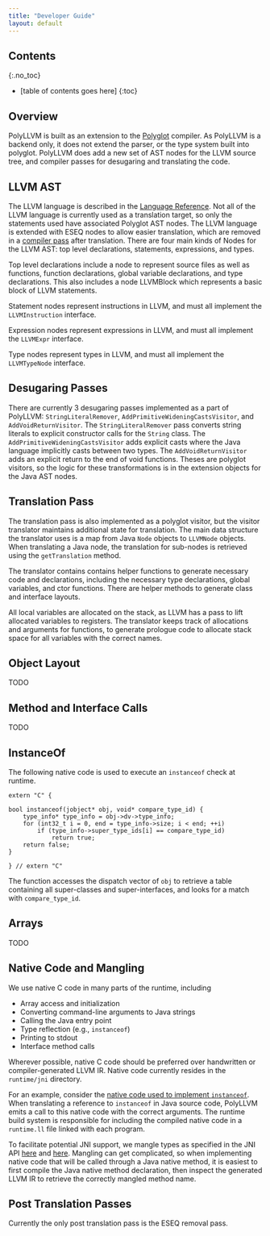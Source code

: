 ```yaml
---
title: "Developer Guide"
layout: default
---
```


Contents
--------
{:.no_toc}

* [table of contents goes here]
{:toc}


Overview
--------

PolyLLVM is built as an extension to the
[Polyglot](https://www.cs.cornell.edu/projects/polyglot/) compiler. As
PolyLLVM is a backend only, it does not extend the parser, or the type
system built into polyglot. PolyLLVM does add a new set of AST nodes for
the LLVM source tree, and compiler passes for desugaring and translating
the code.


LLVM AST
--------

The LLVM language is described in the [Language
Reference](http://www.llvm.org/docs/LangRef.html). Not all of the LLVM
language is currently used as a translation target, so only the
statements used have associated Polyglot AST nodes. The LLVM language is
extended with ESEQ nodes to allow easier translation, which are removed
in a [compiler pass](#post-translation-passes) after translation. There are four
main kinds of Nodes for the LLVM AST: top level declarations,
statements, expressions, and types.

Top level declarations include a node to represent source files as well
as functions, function declarations, global variable declarations, and
type declarations. This also includes a node LLVMBlock which represents
a basic block of LLVM statements.

Statement nodes represent instructions in LLVM, and must all implement
the `LLVMInstruction` interface.

Expression nodes represent expressions in LLVM, and must all implement
the `LLVMExpr` interface.

Type nodes represent types in LLVM, and must all implement the
`LLVMTypeNode` interface.


Desugaring Passes
-----------------

There are currently 3 desugaring passes implemented as a part of
PolyLLVM: `StringLiteralRemover`, `AddPrimitiveWideningCastsVisitor`,
and `AddVoidReturnVisitor`. The `StringLiteralRemover` pass converts
string literals to explicit constructor calls for the `String` class.
The `AddPrimitiveWideningCastsVisitor` adds explicit casts where the
Java language implicitly casts between two types. The
`AddVoidReturnVisitor` adds an explicit return to the end of void
functions. Theses are polyglot visitors, so the logic for these
transformations is in the extension objects for the Java AST nodes.


Translation Pass
----------------

The translation pass is also implemented as a polyglot visitor, but the
visitor translator maintains additional state for translation. The main
data structure the translator uses is a map from Java `Node` objects to
`LLVMNode` objects. When translating a Java node, the translation for
sub-nodes is retrieved using the `getTranslation` method.

The translator contains contains helper functions to generate necessary code and declarations, including
the necessary type declarations, global variables, and ctor functions. There are helper methods to generate
class and interface layouts.

All local variables are allocated on the stack, as LLVM has a pass to lift allocated variables to registers.
The translator keeps track of allocations and arguments for functions, to generate prologue code to allocate
stack space for all variables with the correct names.


Object Layout
-------------

TODO



Method and Interface Calls
--------------------------

TODO


InstanceOf
----------

The following native code is used to execute an `instanceof` check at runtime.

```
extern "C" {

bool instanceof(jobject* obj, void* compare_type_id) {
    type_info* type_info = obj->dv->type_info;
    for (int32_t i = 0, end = type_info->size; i < end; ++i)
        if (type_info->super_type_ids[i] == compare_type_id)
            return true;
    return false;
}

} // extern "C"
```

The function accesses the dispatch vector of `obj` to retrieve a table containing all super-classes and super-interfaces, and looks for a match with `compare_type_id`.


Arrays
------

TODO


Native Code and Mangling
------------------------

We use native C code in many parts of the runtime, including
- Array access and initialization
- Converting command-line arguments to Java strings
- Calling the Java entry point
- Type reflection (e.g., `instanceof`)
- Printing to stdout
- Interface method calls

Wherever possible, native C code should be preferred over handwritten or compiler-generated LLVM IR. Native code currently resides in the `runtime/jni` directory.

For an example, consider the [native code used to implement `instanceof`](#instanceof). When translating a reference to `instanceof` in Java source code, PolyLLVM emits a call to this native code with the correct arguments. The runtime build system is responsible for including the compiled native code in a `runtime.ll` file linked with each program.

To facilitate potential JNI support, we mangle types as specified in the JNI API [here](https://docs.oracle.com/javase/8/docs/technotes/guides/jni/spec/types.html#type_signatures) and [here](https://docs.oracle.com/javase/8/docs/technotes/guides/jni/spec/design.html#resolving_native_method_names). Mangling can get complicated, so when implementing native code that will be called through a Java native method, it is easiest to first compile the Java native method declaration, then inspect the generated LLVM IR to retrieve the correctly mangled method name.


Post Translation Passes
-----------------------

Currently the only post translation pass is the ESEQ removal pass.
